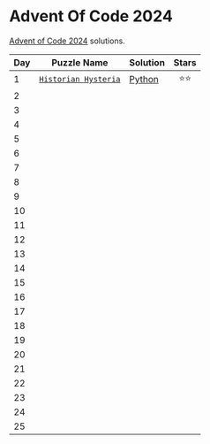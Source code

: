 # Advent Of Code 2024

[Advent of Code 2024](https://adventofcode.com/2024/about) solutions.

| Day | Puzzle Name                                                 | Solution                     | Stars |
|-----|-------------------------------------------------------------|------------------------------|:-----:|
| 1   | [`Historian Hysteria`](https://adventofcode.com/2024/day/1) | [Python](day_one/day_one.py) |  ⭐⭐   |
| 2   |                                                             |                              |       |
| 3   |                                                             |                              |       |
| 4   |                                                             |                              |       |
| 5   |                                                             |                              |       |
| 6   |                                                             |                              |       |
| 7   |                                                             |                              |       |
| 8   |                                                             |                              |       |
| 9   |                                                             |                              |       |
| 10  |                                                             |                              |       |
| 11  |                                                             |                              |       |
| 12  |                                                             |                              |       |
| 13  |                                                             |                              |       |
| 14  |                                                             |                              |       |
| 15  |                                                             |                              |       |
| 16  |                                                             |                              |       |
| 17  |                                                             |                              |       |
| 18  |                                                             |                              |       |
| 19  |                                                             |                              |       |
| 20  |                                                             |                              |       |
| 21  |                                                             |                              |       |
| 22  |                                                             |                              |       |
| 23  |                                                             |                              |       |
| 24  |                                                             |                              |       |
| 25  |                                                             |                              |       |